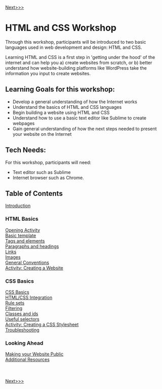 [Next>>>](internet.md)

# HTML and CSS Workshop

Through this workshop, participants will be introduced to two basic languages used in web development and design: HTML and CSS. 

Learning HTML and CSS is a first step in 'getting under the hood' of the internet and can help you a) create websites from scratch, or b) better understand how website-building platforms like WordPress take the information you input to create websites. 

## Learning Goals for this workshop:
<ul>
	<li> Develop a general understanding of how the Internet works </li>
	<li> Understand the basics of HTML and CSS languages </li>
	<li> Begin building a website using HTML and CSS </li>
	<li> Understand how to use a basic text editor like Sublime to create webpages </li>
	<li> Gain general understanding of how the next steps needed to present your website on the Internet
</ul>

## Tech Needs:
For this workshop, participants will need: 
<ul>
	<li> Text editor such as Sublime </li>
	<li> Internet browser such as Chrome.
</ul>

## Table of Contents

[Introduction](introduction.md) <br/>

### HTML Basics

[Opening Activity](opening_activity.md) <br/>
[Basic template](basic.md)  <br/>
[Tags and elements](elements.md)  <br/>
[Paragraphs and headings](p_and_h.md)  <br/>
[Links](links.md)  <br/>
[Images](images.md) <br/>
[General Conventions](conventions.md) <br/>
[Activity: Creating a Website](create_site.md) <br/>

### CSS Basics

[CSS Basics](css_basic.md) <br/>
[HTML/CSS Integration](integration.md) <br/>
[Rule sets](rules.md) <br/>
[Filtering](filter.md) <br/>
[Classes and ids](classes.md) <br/>
[Useful selectors](selectors.md) <br/>
[Activity: Creating a CSS Stylesheet](creating_stylesheet.md) <br/>
[Troubleshooting](troubleshooting.md) <br/>

### Looking Ahead

[Making your Website Public](public.md)  <br/>
[Additional Resources](resource.md) <br/>
<br/>
<br/>
<br/>
[Next>>>](introduction.md)
